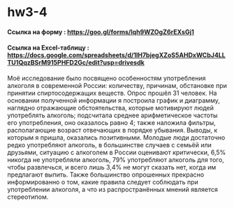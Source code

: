 # hw3-4
#### Ссылка на форму : https://goo.gl/forms/lqh9WZOgZ6rEXsGj1

#### Ссылка на Excel-таблицу : https://docs.google.com/spreadsheets/d/1lH7bjegXZoS5AHDxWCbJ4LLTU1QqzBSrM915PHFD2Gc/edit?usp=drivesdk

Моё исследование было посвящено особенностям употребления алкоголя в современной России: количеству, причинам, обстановке при принятии спиртосодержащих веществ. 
Опрос прошёл 31 человек. На основании полученной информации я построила график и диаграмму, наглядно отражающие обстоятельства, которые мотивируют людей употреблять алкоголь; подсчитала среднее арифметическое частоты его употребления, оно оказалось равно 4; также наложила фильтры, располагающие возраст отвечающих в порядке убывания. 
Выводы, к которым я пришла, оказались позитивными. Молодые люди достаточно редко употребляют алкоголь, в большинстве случаев с семьёй или друзьями, ситуацию с алкоголем в России оценивают критически, 6,5% никогда не употребляли алкоголь, 79% употребляют алкоголь для того, чтобы развлечься, и всего лишь 3,4% не могут сказать нет, когда им предлагают выпить. Также большинство опрошенных прекрасно информированно о том, какие правила следует соблюдать при употреблении алкоголя, а что из распространённых мнений является стереотипом. 
